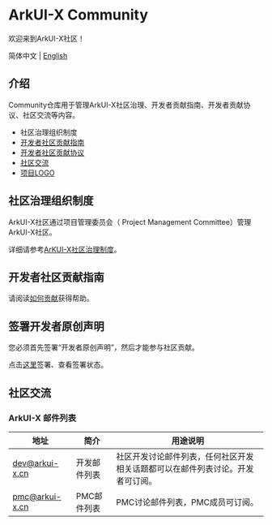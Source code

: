 # ArkUI-X Community
欢迎来到ArkUI-X社区！

简体中文 | [English](./README.en.md)

## 介绍
Community仓库用于管理ArkUI-X社区治理、开发者贡献指南、开发者贡献协议、社区交流等内容。

- 社区治理组织制度
- [开发者社区贡献指南](https://gitee.com/arkui-x/doc/blob/master/contribute/README.md)
- [开发者社区贡献协议](https://dco.arkui-x.cn)
- [社区交流](https://gitee.com/arkui-x/doc/blob/master/zh-cn/contribute/communication-in-community.md)
- [项目LOGO](/logo)

## 社区治理组织制度

ArkUI-X社区通过项目管理委员会（ Project Management Committee）管理ArkUI-X社区。

详细请参考[ArKUI-X社区治理制度](https://gitee.com/arkui-x/community/blob/master/governance.md)。

## 开发者社区贡献指南

请阅读[如何贡献](https://gitee.com/arkui-x/doc/blob/master/zh-cn/contribute/how-to-contribute.md)获得帮助。

## 签署开发者原创声明

您必须首先签署“开发者原创声明”，然后才能参与社区贡献。

点击[这里](https://dco.arkui-x.cn/check-sign-status)签署、查看签署状态。

## 社区交流

### ArkUI-X 邮件列表

| 地址                |  简介   | 用途说明                                                 |
| ------------------  | ------ | -------------------------------------------------------- |
| dev@arkui-x.cn | 开发邮件列表 | 社区开发讨论邮件列表，任何社区开发相关话题都可以在邮件列表讨论。开发者可订阅。|
| pmc@arkui-x.cn | PMC邮件列表 | PMC讨论邮件列表，PMC成员可订阅。|

